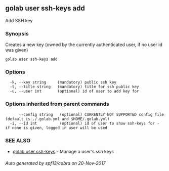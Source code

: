 ## golab user ssh-keys add

Add SSH key

### Synopsis


Creates a new key (owned by the currently authenticated user, if no user id was given)

```
golab user ssh-keys add
```

### Options

```
  -k, --key string     (mandatory) public ssh key
  -t, --title string   (mandatory) title for ssh public key
  -u, --user int       (optional) id of user to add key for
```

### Options inherited from parent commands

```
      --config string   (optional) CURRENTLY NOT SUPPORTED config file (default is ./.golab.yml and $HOME/.golab.yml)
  -i, --id int          (optional) id of user to show ssh-keys for - if none is given, logged in user will be used
```

### SEE ALSO
* [golab user ssh-keys](golab_user_ssh-keys.md)	 - Manage a user's ssh keys

###### Auto generated by spf13/cobra on 20-Nov-2017
